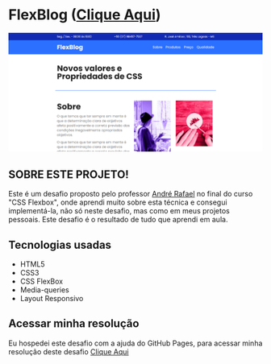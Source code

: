 # FlexBlog ([Clique Aqui](https://netinhoalves.github.io/Flexblog/))

![Design preview for the Fylo dark theme landing page challenge](./img/preview-desktop.png)

## SOBRE ESTE PROJETO!

Este é um desafio proposto pelo professor [André Rafael](https://www.youtube.com/origamid) no final do curso "CSS Flexbox", onde aprendi muito sobre esta técnica e consegui implementá-la, não só neste desafio, mas como em meus projetos pessoais. Este desafio é o resultado de tudo que aprendi em aula.

## Tecnologias usadas

* HTML5
* CSS3
* CSS FlexBox
* Media-queries
* Layout Responsivo

## Acessar minha resolução

   Eu hospedei este desafio com a ajuda do GitHub Pages, para acessar minha resolução deste desafio [Clique Aqui](https://netinhoalves.github.io/Flexblog/)

